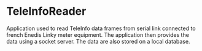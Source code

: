 # TeleInfoReader
Application used to read TeleInfo data frames from serial link connected to french Enedis Linky meter equipment. The application then provides the data using a socket server. The data are also stored on a local database.
